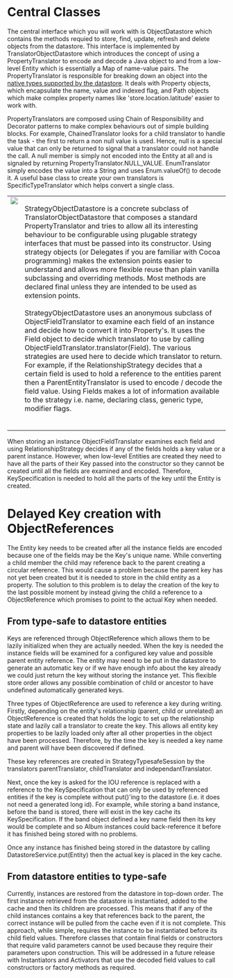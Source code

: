 # Central Classes #

The central interface which you will work with is ObjectDatastore which contains the methods requied to store, find, update, refresh and delete objects from the datastore.  This interface is implemented by TranslatorObjectDatastore which introduces the concept of using a PropertyTranslator to encode and decode a Java object to and from a low-level Entity which is essentially a Map of name-value pairs.  The PropertyTranslator is responsible for breaking down an object into the [native types supported by the datastore](http://code.google.com/appengine/docs/java/javadoc/com/google/appengine/api/datastore/DataTypeUtils.html).  It deals with Property objects, which encapsulate the name, value and indexed flag, and Path objects which make complex property names like 'store.location.latitude' easier to work with.

PropertyTranslators are composed using Chain of Responsibility and Decorator patterns to make complex behaviours out of simple building blocks.  For example, ChainedTranslator looks for a child translator to handle the task - the first to return a non null value is used.  Hence, null is a special value that can only be returned to signal that a translator could not handle the call.  A null member is simply not encoded into the Entity at all and is signaled by returning PropertyTranslator.NULL\_VALUE.  EnumTranslator simply encodes the value into a String and uses Enum.valueOf() to decode it.  A useful base class to create your own translators is SpecificTypeTranslator which helps convert a single class.
<table cellpadding='5' border='0'>
<blockquote><tr><td valign='top'>
<img src='http://wiki.twig-persist.googlecode.com/hg/images/twiggy_street.jpg' />
</td><td cellpadding='5' valign='top'></blockquote>

StrategyObjectDatastore is a concrete subclass of TranslatorObjectDatastore that composes a standard PropertyTranslator and tries to allow all its interesting behaviour to be configurable using plugable strategy interfaces that must be passed into its constructor.  Using strategy objects (or Delegates if you are familiar with Cocoa programming) makes the extension points easier to understand and allows more flexible reuse than plain vanilla subclassing and overriding methods.  Most methods are declared final unless they are intended to be used as extension points.<br>
<br>
StrategyObjectDatastore uses an anonymous subclass of ObjectFieldTranslator to examine each field of an instance and decide how to convert it into Property's.  It uses the Field object to decide which translator to use by calling ObjectFieldTranslator.translator(Field).  The various strategies are used here to decide which translator to return.  For example, if the RelationshipStrategy decides that a certain field is used to hold a reference to the entities parent then a ParentEntityTranslator is used to encode / decode the field value.  Using Fields makes a lot of information available to the strategy i.e. name, declaring class, generic type, modifier flags.<br>
<br>
</td></tr></table>


When storing an instance ObjectFieldTranslator examines each field and using RelationshipStrategy decides if any of the fields holds a key value or a parent instance.  However, when low-level Entities are created they need to have all the parts of their Key passed into the constructor so they cannot be created until all the fields are examined and encoded.  Therefore, KeySpecification is needed to hold all the parts of the key until the Entity is created.

# Delayed Key creation with ObjectReferences #

The Entity key needs to be created after all the instance fields are encoded because one of the fields may be the Key's unique name.  While converting a child member the child may reference back to the parent creating a circular reference.  This would cause a problem because the parent key has not yet been created but it is needed to store in the child entity as a property.  The solution to this problem is to delay the creation of the key to the last possible moment by instead giving the child a reference to a ObjectReference which promises to point to the actual Key when needed.

## From type-safe to datastore entities ##

Keys are referenced through ObjectReference which allows them to be lazily initialized when they are actually needed.  When the key is needed the instance fields will be examined for a configured key value and possible parent entity reference.  The entity may need to be put in the datastore to generate an automatic key or if we have enough info about the key already we could just return the key without storing the instance yet.  This flexible store order allows any possible combination of child or ancestor to have undefined automatically generated keys.

Three types of ObjectReference are used to reference a key during writing.  Firstly, depending on the entity's relationship (parent, child or unrelated) an ObjectReference is created that holds the logic to set up the relationship state and lazily call a translator to create the key.  This allows all entity key properties to be lazily loaded only after all other properties in the object have been processed.  Therefore, by the time the key is needed a key name and parent will have been discovered if defined.

These key references are created in StrategyTypesafeSession by the translators parentTranslator, childTranslator and independantTranslator.

Next, once the key is asked for the IOU reference is replaced with a reference to the KeySpecification that can only be used by referenced entities if the key is complete without put()'ing to the datastore (i.e. it does not need a generated long id).  For example, while storing a band instance, before the band is stored, there will exist in the key cache its KeySpecification.  If the band object defined a key name field then its key would be complete and so Album instances could back-reference it before it has finished being stored with no problems.

Once any instance has finished being stored in the datastore by calling DatastoreService.put(Entity) then the actual key is placed in the key cache.

## From datastore entities to type-safe ##

Currently, instances are restored from the datastore in top-down order.  The first instance retrieved from the datastore is instantiated, added to the cache and then its children are processed.  This means that if any of the child instances contains a key that references back to the parent, the correct instance will be pulled from the cache even if it is not complete.  This approach, while simple, requires the instance to be instantiated before its child field values.  Therefore classes that contain final fields or constructors that require valid parameters cannot be used because they require their parameters upon construction.  This will be addressed in a future release with Instantiators and Activators that use the decoded field values to call constructors or factory methods as required.